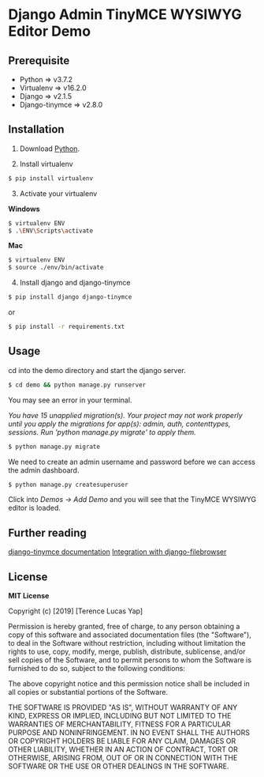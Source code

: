 # Django Admin TinyMCE WYSIWYG Editor Demo

## Prerequisite
* Python => v3.7.2
* Virtualenv => v16.2.0
* Django => v2.1.5
* Django-tinymce => v2.8.0

## Installation

1. Download [Python](https://www.python.org/downloads/).


2. Install virtualenv

```sh
$ pip install virtualenv
```

3. Activate your virtualenv

**Windows**
```sh
$ virtualenv ENV
$ .\ENV\Scripts\activate
```

**Mac**
```sh
$ virtualenv ENV
$ source ./env/bin/activate
 ```

4. Install django and django-tinymce

```sh
$ pip install django django-tinymce
 ```
 or
 ```sh
 $ pip install -r requirements.txt
  ```

## Usage

cd into the demo directory and start the django server.
```sh
$ cd demo && python manage.py runserver
```
You may see an error in your terminal.

*You have 15 unapplied migration(s). Your project may not work properly until you apply the migrations for app(s): admin, auth, contenttypes, sessions.
Run 'python manage.py migrate' to apply them.*

```sh
$ python manage.py migrate
```

We need to create an admin username and password before we can access the admin dashboard.

```sh
$ python manage.py createsuperuser
```

Click into *Demos -> Add Demo* and you will see that the TinyMCE WYSIWYG editor is loaded.

## Further reading
[django-tinymce documentation](https://django-tinymce.readthedocs.io/en/latest/)
[Integration with django-filebrowser](https://django-filebrowser.readthedocs.io/en/latest/)

## License
**MIT License**

Copyright (c) [2019] [Terence Lucas Yap]

Permission is hereby granted, free of charge, to any person obtaining a copy
of this software and associated documentation files (the "Software"), to deal
in the Software without restriction, including without limitation the rights
to use, copy, modify, merge, publish, distribute, sublicense, and/or sell
copies of the Software, and to permit persons to whom the Software is
furnished to do so, subject to the following conditions:

The above copyright notice and this permission notice shall be included in all
copies or substantial portions of the Software.

THE SOFTWARE IS PROVIDED "AS IS", WITHOUT WARRANTY OF ANY KIND, EXPRESS OR
IMPLIED, INCLUDING BUT NOT LIMITED TO THE WARRANTIES OF MERCHANTABILITY,
FITNESS FOR A PARTICULAR PURPOSE AND NONINFRINGEMENT. IN NO EVENT SHALL THE
AUTHORS OR COPYRIGHT HOLDERS BE LIABLE FOR ANY CLAIM, DAMAGES OR OTHER
LIABILITY, WHETHER IN AN ACTION OF CONTRACT, TORT OR OTHERWISE, ARISING FROM,
OUT OF OR IN CONNECTION WITH THE SOFTWARE OR THE USE OR OTHER DEALINGS IN THE
SOFTWARE.

